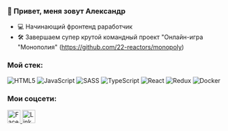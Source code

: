 ### :wave: Привет, меня зовут Александр

- :computer: Начинающий фронтенд раработчик
- :hammer_and_wrench: Завершаем супер крутой командный проект "Онлайн-игра "Монополия" (https://github.com/22-reactors/monopoly)

### Мой стек:
![HTML5](https://user-images.githubusercontent.com/94950998/234196094-78e4ee89-3252-4bde-91a5-1a677520c1f5.svg)
![JavaScript](https://user-images.githubusercontent.com/94950998/234196514-1b3cd835-9fa8-4df4-b760-9ba216c07368.svg)
![SASS](https://user-images.githubusercontent.com/94950998/234197004-94f8a926-1ed3-4749-a96b-f10315dee029.svg)
![TypeScript](https://user-images.githubusercontent.com/94950998/234197252-54005aea-1dca-456b-a549-c8c815d17c95.svg)
![React](https://user-images.githubusercontent.com/94950998/234204353-71cf85f6-9a04-48ad-a7ab-934a8bfb3f85.svg)
![Redux](https://user-images.githubusercontent.com/94950998/234097610-6a049d82-eb63-4fcd-8fd5-084eec324437.svg)
![Docker](https://user-images.githubusercontent.com/94950998/234210679-cbf38159-2a17-48b7-8f4b-5ab54f2564b0.svg)

### Мои соцсети:

<a href="https://www.facebook.com/alex.shabanov.54">
  <img src="https://cdn.jsdelivr.net/gh/dmhendricks/signature-social-icons/icons/round-flat-filled/50px/facebook.png" alt="Facebook" title="Facebook" width="30" height="30" />
</a>
<a href="https://www.linkedin.com/in/skaamoogs/">
  <img src="https://cdn.jsdelivr.net/gh/dmhendricks/signature-social-icons/icons/round-flat-filled/50px/linkedin.png" alt="Linkedin" title="Linkedin" width="30" height="30" />
</a>

<!---
skaamoogs/skaamoogs is a ✨ special ✨ repository because its `README.md` (this file) appears on your GitHub profile.
You can click the Preview link to take a look at your changes.
--->
